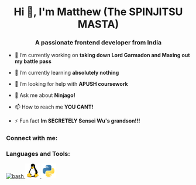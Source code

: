 <h1 align="center">Hi 👋, I'm Matthew (The SPINJITSU MASTA)</h1>
<h3 align="center">A passionate frontend developer from India</h3>

- 🔭 I’m currently working on **taking down Lord Garmadon and Maxing out my battle pass**

- 🌱 I’m currently learning **absolutely nothing**

- 🤝 I’m looking for help with **APUSH coursework**

- 💬 Ask me about **Ninjago!**

- 📫 How to reach me **YOU CANT!**

- ⚡ Fun fact **Im SECRETELY Sensei Wu's grandson!!!**

<h3 align="left">Connect with me:</h3>
<p align="left">
</p>

<h3 align="left">Languages and Tools:</h3>
<p align="left"> <a href="https://www.gnu.org/software/bash/" target="_blank" rel="noreferrer"> <img src="https://www.vectorlogo.zone/logos/gnu_bash/gnu_bash-icon.svg" alt="bash" width="40" height="40"/> </a> <a href="https://www.linux.org/" target="_blank" rel="noreferrer"> <img src="https://raw.githubusercontent.com/devicons/devicon/master/icons/linux/linux-original.svg" alt="linux" width="40" height="40"/> </a> <a href="https://www.python.org" target="_blank" rel="noreferrer"> <img src="https://raw.githubusercontent.com/devicons/devicon/master/icons/python/python-original.svg" alt="python" width="40" height="40"/> </a> </p>
